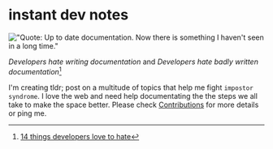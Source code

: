 # instant dev notes


!["Quote: Up to date documentation. Now there is something I haven't seen in a long time."](http://techbeacon.com/sites/default/files/docs_4.png)

_Developers hate writing documentation_ and _Developers hate badly written documentation_[^1]


I'm creating tldr; post on a multitude of topics that help me fight `impostor syndrome`. I love the web and need help documentating the the steps we all take to make the space better. Please check [Contributions](CONTRIBUTORS.md) for more details or ping me.

[^1]: [
14 things developers love to hate](https://techbeacon.com/14-things-developers-love-hate)





